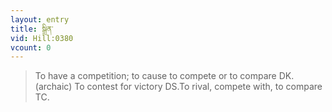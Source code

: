 ```yaml
---
layout: entry
title: སྒྲིན་
vid: Hill:0380
vcount: 0
---
```

> To have a competition; to cause to compete or to compare DK\. (archaic) To contest for victory DS\.To rival, compete with, to compare TC\.


